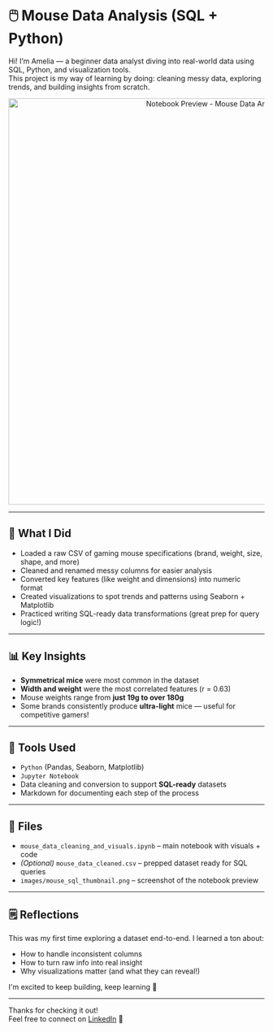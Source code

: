 # 🖱️ Mouse Data Analysis (SQL + Python)

Hi! I’m Amelia — a beginner data analyst diving into real-world data using SQL, Python, and visualization tools.  
This project is my way of learning by doing: cleaning messy data, exploring trends, and building insights from scratch.

<p align="center">
  <img src="images/mouse_sql_thumbnail.png" alt="Notebook Preview - Mouse Data Analysis" width="800">
</p>


---

## 🧠 What I Did

- Loaded a raw CSV of gaming mouse specifications (brand, weight, size, shape, and more)
- Cleaned and renamed messy columns for easier analysis
- Converted key features (like weight and dimensions) into numeric format
- Created visualizations to spot trends and patterns using Seaborn + Matplotlib
- Practiced writing SQL-ready data transformations (great prep for query logic!)

---

## 📊 Key Insights

- **Symmetrical mice** were most common in the dataset
- **Width and weight** were the most correlated features (r = 0.63)
- Mouse weights range from **just 19g to over 180g**
- Some brands consistently produce **ultra-light** mice — useful for competitive gamers!

---

## 🔧 Tools Used

- `Python` (Pandas, Seaborn, Matplotlib)
- `Jupyter Notebook`
- Data cleaning and conversion to support **SQL-ready** datasets
- Markdown for documenting each step of the process

---

## 📁 Files

- `mouse_data_cleaning_and_visuals.ipynb` – main notebook with visuals + code
- *(Optional)* `mouse_data_cleaned.csv` – prepped dataset ready for SQL queries
- `images/mouse_sql_thumbnail.png` – screenshot of the notebook preview

---

## 🗒️ Reflections

This was my first time exploring a dataset end-to-end. I learned a ton about:
- How to handle inconsistent columns
- How to turn raw info into real insight
- Why visualizations matter (and what they can reveal!)

I'm excited to keep building, keep learning 🚀

---

Thanks for checking it out!  
Feel free to connect on [LinkedIn](https://www.linkedin.com/in/amelia-mimi-b0103b337) 💬  

